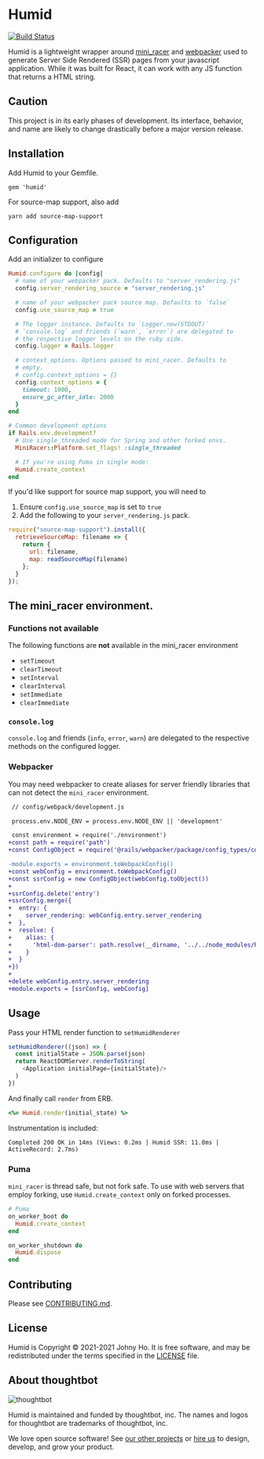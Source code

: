 # Humid
[![Build
Status](https://circleci.com/gh/thoughtbot/humid.svg?style=shield)](https://circleci.com/gh/thoughtbot/humid)

Humid is a lightweight wrapper around [mini_racer] and [webpacker] used to
generate Server Side Rendered (SSR) pages from your javascript application.
While it was built for React, it can work with any JS function that returns a
HTML string.

## Caution

This project is in its early phases of development. Its interface,
behavior, and name are likely to change drastically before a major version
release.

## Installation

Add Humid to your Gemfile.

```
gem 'humid'
```

For source-map support, also add

```
yarn add source-map-support
```


## Configuration

Add an initializer to configure

```ruby
Humid.configure do |config|
  # name of your webpacker pack. Defaults to "server_rendering.js"
  config.server_rendering_source = "server_rendering.js"

  # name of your webpacker pack source map. Defaults to `false`
  config.use_source_map = true

  # The logger instance. Defaults to `Logger.new(STDOUT)`
  # `console.log` and friends (`warn`, `error`) are delegated to
  # the respective logger levels on the ruby side.
  config.logger = Rails.logger

  # context_options. Options passed to mini_racer. Defaults to
  # empty.
  # config.context_options = {}
  config.context_options = {
    timeout: 1000,
    ensure_gc_after_idle: 2000
  }
end

# Common development options
if Rails.env.development?
  # Use single_threaded mode for Spring and other forked envs.
  MiniRacer::Platform.set_flags! :single_threaded

  # If you're using Puma in single mode:
  Humid.create_context
end
```

If you'd like support for source map support, you will need to
1. Ensure `config.use_source_map` is set to `true`
2. Add the following to your `server_rendering.js` pack.

```javascript
require("source-map-support").install({
  retrieveSourceMap: filename => {
    return {
      url: filename,
      map: readSourceMap(filename)
    };
  }
});
```

## The mini_racer environment.

### Functions not available

The following functions are **not** available in the mini_racer environment

- `setTimeout`
- `clearTimeout`
- `setInterval`
- `clearInterval`
- `setImmediate`
- `clearImmediate`

### `console.log`

`console.log` and friends (`info`, `error`, `warn`) are delegated to the
respective methods on the configured logger.

### Webpacker
You may need webpacker to create aliases for server friendly libraries that can
not detect the `mini_racer` environment.

```diff
 // config/webpack/development.js

 process.env.NODE_ENV = process.env.NODE_ENV || 'development'

 const environment = require('./environment')
+const path = require('path')
+const ConfigObject = require('@rails/webpacker/package/config_types/config

-module.exports = environment.toWebpackConfig()
+const webConfig = environment.toWebpackConfig()
+const ssrConfig = new ConfigObject(webConfig.toObject())
+
+ssrConfig.delete('entry')
+ssrConfig.merge({
+  entry: {
+    server_rendering: webConfig.entry.server_rendering
+  },
+  resolve: {
+    alias: {
+      'html-dom-parser': path.resolve(__dirname, '../../node_modules/html-dom-parser/lib/html-to-dom-server')
+    }
+  }
+})
+
+delete webConfig.entry.server_rendering
+module.exports = [ssrConfig, webConfig]
```

## Usage

Pass your HTML render function to `setHumidRenderer`

```javascript
setHumidRenderer((json) => {
  const initialState = JSON.parse(json)
  return ReactDOMServer.renderToString(
    <Application initialPage={initialState}/>
  )
})
```

And finally call `render` from ERB.

```ruby
<%= Humid.render(initial_state) %>
```

Instrumentation is included:

```
Completed 200 OK in 14ms (Views: 0.2ms | Humid SSR: 11.0ms | ActiveRecord: 2.7ms)
```

### Puma

`mini_racer` is thread safe, but not fork safe. To use with web servers that
employ forking, use `Humid.create_context` only on forked processes.

```ruby
# Puma
on_worker_boot do
  Humid.create_context
end

on_worker_shutdown do
  Humid.dispose
end
```

## Contributing

Please see [CONTRIBUTING.md](/CONTRIBUTING.md).

## License

Humid is Copyright © 2021-2021 Johny Ho.
It is free software, and may be redistributed under the terms specified in the
[LICENSE](/LICENSE.md) file.

## About thoughtbot

![thoughtbot](https://thoughtbot.com/brand_assets/93:44.svg)

Humid is maintained and funded by thoughtbot, inc.
The names and logos for thoughtbot are trademarks of thoughtbot, inc.

We love open source software!
See [our other projects][community] or
[hire us][hire] to design, develop, and grow your product.

[community]: https://thoughtbot.com/community?utm_source=github
[hire]: https://thoughtbot.com?utm_source=github
[mini_racer]: https://github.com/rubyjs/mini_racer
[webpacker]: https://github.com/rails/webpacker
